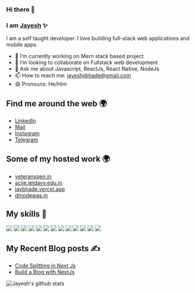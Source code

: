 ### Hi there 👋
### I am [Jayesh](https://jaybhade.vercel.app) ✨

I am a self taught developer. I love building full-stack web applications and mobile apps.

- 🔭 I’m currently working on Mern stack based project
- 👯 I’m looking to collaborate on Fullstack web development
- 💬 Ask me about Javascript, ReactJs, React Native, NodeJs
- 📫 How to reach me: [jayeshjibhade@gmail.com](mailto:jayeshjibhade@gmail.com)
- 😄 Pronouns: He/Him

## Find me around the web 🌍

- [LinkedIn](https://linkedin.com/in/jayeshbhade)
- [Mail](mailto:jayeshjibhade@gmail.com)
- [Instagram](https://www.instagram.com/jayesh.py/)
- [Telegram](https://t.me/drywings)

## Some of my hosted work 🌍

- [veteranspen.in](https://veteranspen.in)
- [aciie.ietdavv.edu.in](https://aciie.ietdavv.edu.in)
- [jaybhade.vercel.app](https://jaybhade.vercel.app)
- [dmodewas.in](https://www.dmodewas.in/)

## My skills 🚀

![](https://img.shields.io/badge/HTML5-E34F26?style=for-the-badge&logo=html5&logoColor=white)
![](https://img.shields.io/badge/CSS3-1572B6?style=for-the-badge&logo=css3&logoColor=white)
![](https://img.shields.io/badge/Markdown-000000?style=for-the-badge&logo=markdown&logoColor=white)
![](https://img.shields.io/badge/JavaScript-F7DF1E?style=for-the-badge&logo=javascript&logoColor=black)
![](https://img.shields.io/badge/TypeScript-593D88?style=for-the-badge&logo=typescript&logoColor=white)
![](https://img.shields.io/badge/Node.js-43853D?style=for-the-badge&logo=node.js&logoColor=white)
![](https://img.shields.io/badge/Express.js-404D59?style=for-the-badge)
![](https://img.shields.io/badge/React-20232A?style=for-the-badge&logo=react&logoColor=61DAFB)
![](https://img.shields.io/badge/Next.js-000000?style=for-the-badge&logo=Next.js&logoColor=white)
![](https://img.shields.io/badge/React--Native-20232A?style=for-the-badge&logo=react&logoColor=61DAFB)
![](https://img.shields.io/badge/Redux-593D88?style=for-the-badge&logo=redux&logoColor=white)
![](https://img.shields.io/badge/MongoDB-4EA94B?style=for-the-badge&logo=mongodb&logoColor=white)
![](https://img.shields.io/badge/Heroku-430098?style=for-the-badge&logo=heroku&logoColor=white)

## My Recent Blog posts ✍️

<!-- BLOG-POST-LIST:START -->
- [Code Splitting in Next Js](https://tech.groww.in/code-splitting-in-next-js-ceeab595b199)
- [Build a Blog with NextJs](https://jaybhade.vercel.app/blog/build-a-blog-with-nextjs)
<!-- BLOG-POST-LIST:END -->

<!-- ## Some of my Repos 💻

[![Readme Card](https://github-readme-stats.vercel.app/api/pin/?username=Jaybhade&repo=portfolio-website)](https://github.com/Jaybhade/portfolio-website)
[![Readme Card](https://github-readme-stats.vercel.app/api/pin/?username=Jaybhade&repo=covid19Tracker)](https://github.com/Jaybhade/covid19Tracker)
[![Readme Card](https://github-readme-stats.vercel.app/api/pin/?username=Jaybhade&repo=expressjs-ecommerce-api)](https://github.com/Jaybhade/covid19Trackerexpressjs-ecommerce-api) -->

![Jayesh's github stats](https://github-readme-stats.vercel.app/api?username=jaybhade&show_icons=true)
